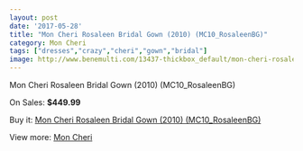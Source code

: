 ```yaml
---
layout: post
date: '2017-05-28'
title: "Mon Cheri Rosaleen Bridal Gown (2010) (MC10_RosaleenBG)"
category: Mon Cheri
tags: ["dresses","crazy","cheri","gown","bridal"]
image: http://www.benemulti.com/13437-thickbox_default/mon-cheri-rosaleen-bridal-gown-2010-mc10rosaleenbg.jpg
---
```

Mon Cheri Rosaleen Bridal Gown (2010) (MC10_RosaleenBG)

On Sales: **$449.99**
<a href="https://www.benemulti.com/en/mon-cheri/5085-mon-cheri-rosaleen-bridal-gown-2010-mc10rosaleenbg.html"><amp-img layout="responsive" width="600" height="600" src="//www.benemulti.com/13437-thickbox_default/mon-cheri-rosaleen-bridal-gown-2010-mc10rosaleenbg.jpg" alt="Mon Cheri Rosaleen Bridal Gown (2010) (MC10_RosaleenBG) 0" /></a>
<a href="https://www.benemulti.com/en/mon-cheri/5085-mon-cheri-rosaleen-bridal-gown-2010-mc10rosaleenbg.html"><amp-img layout="responsive" width="600" height="600" src="//www.benemulti.com/13438-thickbox_default/mon-cheri-rosaleen-bridal-gown-2010-mc10rosaleenbg.jpg" alt="Mon Cheri Rosaleen Bridal Gown (2010) (MC10_RosaleenBG) 1" /></a>

Buy it: [Mon Cheri Rosaleen Bridal Gown (2010) (MC10_RosaleenBG)](https://www.benemulti.com/en/mon-cheri/5085-mon-cheri-rosaleen-bridal-gown-2010-mc10rosaleenbg.html "Mon Cheri Rosaleen Bridal Gown (2010) (MC10_RosaleenBG)")

View more: [Mon Cheri](https://www.benemulti.com/en/46-mon-cheri "Mon Cheri")